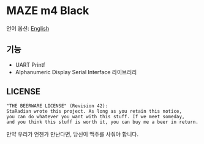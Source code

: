 # MAZE m4 Black
언어 옵션: [English](README_KR.md) 

## 기능
* UART Printf
* Alphanumeric Display Serial Interface 라이브러리

## LICENSE
```
"THE BEERWARE LICENSE" (Revision 42):
StaRadian wrote this project. As long as you retain this notice,
you can do whatever you want with this stuff. If we meet someday,
and you think this stuff is worth it, you can buy me a beer in return.
```
만약 우리가 언젠가 만난다면, 당신이 맥주를 사줘야 합니다.
